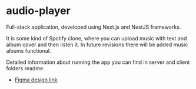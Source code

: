 # audio-player

Full-stack application, developed using Next.js and NestJS frameworks.

It is some kind of Spotify clone, where you can upload music with text and album cover and then listen it.
In future revisions there will be added music albums functional.

Detailed information about running the app you can find in server and client folders readme.


- [Figma design link](https://www.figma.com/file/irTuBB34zSZ2KW1XRlgnJf/music?node-id=2%3A5)
